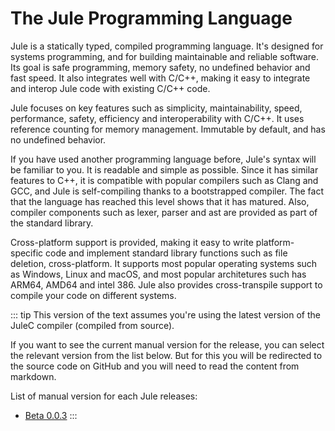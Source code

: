 # The Jule Programming Language

Jule is a statically typed, compiled programming language. It's designed for systems programming, and for building maintainable and reliable software. Its goal is safe programming, memory safety, no undefined behavior and fast speed. It also integrates well with C/C++, making it easy to integrate and interop Jule code with existing C/C++ code.

Jule focuses on key features such as simplicity, maintainability, speed, performance, safety, efficiency and interoperability with C/C++. It uses reference counting for memory management. Immutable by default, and has no undefined behavior.

If you have used another programming language before, Jule's syntax will be familiar to you. It is readable and simple as possible. Since it has similar features to C++, it is compatible with popular compilers such as Clang and GCC, and Jule is self-compiling thanks to a bootstrapped compiler. The fact that the language has reached this level shows that it has matured. Also, compiler components such as lexer, parser and ast are provided as part of the standard library.

Cross-platform support is provided, making it easy to write platform-specific code and implement standard library functions such as file deletion, cross-platform. It supports most popular operating systems such as Windows, Linux and macOS, and most popular architetures such has ARM64, AMD64 and intel 386. Jule also provides cross-transpile support to compile your code on different systems.

::: tip
This version of the text assumes you're using the latest version of the JuleC compiler (compiled from source).

If you want to see the current manual version for the release, you can select the relevant version from the list below. But for this you will be redirected to the source code on GitHub and you will need to read the content from markdown.

List of manual version for each Jule releases:
- [Beta 0.0.3](https://github.com/julelang/manual/tree/jule-beta-0.0.3/src)
:::
